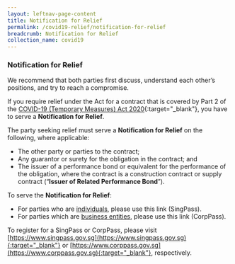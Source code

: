 ```yaml
---
layout: leftnav-page-content
title: Notification for Relief
permalink: /covid19-relief/notification-for-relief
breadcrumb: Notification for Relief
collection_name: covid19
---
```


### Notification for Relief ### 

We recommend that both parties first discuss, understand each other’s positions, and try to reach a compromise.

If you require relief under the Act for a contract that is covered by Part 2 of the [COVID-19 (Temporary Measures) Act 2020](https://sso.agc.gov.sg/Act/COVID19TMA2020){:target="_blank"}, you have to serve a <b>Notification for Relief</b>.

The party seeking relief must serve a <b>Notification for Relief</b> on the following, where applicable:
* The other party or parties to the contract;
* Any guarantor or surety for the obligation in the contract; and
* The issuer of a performance bond or equivalent for the performance of the obligation, where the contract is a construction contract or supply contract (“<b>Issuer of Related Performance Bond</b>”).

To serve the <b>Notification for Relief</b>:
* For parties who are <u>individuals</u>, please use this link (SingPass).
* For parties which are <u>business entities</u>, please use this link (CorpPass).

To register for a SingPass or CorpPass, please visit [https://www.singpass.gov.sg](https://www.singpass.gov.sg){:target="_blank"} or [https://www.corppass.gov.sg](https://www.corppass.gov.sg){:target="_blank"}, respectively. 





